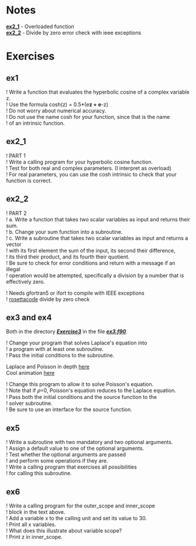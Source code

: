 # Notes

**[ex2_1](./Exercise2/Part1/ex2_1.f90)** - Overloaded function      
**[ex2_2](./Exercise2/Part2/ex2_2.f90)** - Divide by zero error check with ieee exceptions

# Exercises

## ex1

! Write a function that evaluates the hyperbolic cosine of a complex variable z.       
! Use the formula cosh(z) = 0.5*(e**z + e**-z)      
! Do not worry about numerical accuracy.      
! Do not use the name cosh for your function, since that is the name      
! of an intrinsic function.    

## ex2_1

! PART 1      
! Write a calling program for your hyperbolic cosine function.     
! Test for both real and complex parameters. (I interpret as overload)      
! For real parameters, you can use the cosh intrinsic to check that your function is correct.     

## ex2_2

! PART 2     
!   a. Write a function that takes two scalar variables as input and returns their sum.      
!   b. Change your sum function into a subroutine.    
!   c. Write a subroutine that takes two scalar variables as input and returns a vector    
!      with its first element the sum of the input, its second their difference,     
!      its third their product, and its fourth their quotient.    
!      Be sure to check for error conditions and return with a message if an illegal    
!      operation would be attempted, specifically a division by a number that is effectively zero.    

! Needs gfortran5 or ifort to compile with IEEE exceptions      
! [rosettacode](https://rosettacode.org/wiki/Detect_division_by_zero#Fortran) divide by zero check  

## ex3 and ex4

Both in the directory ***[Exercise3](./Exercise3/)*** in the file ***[ex3.f90](./Exercise3/ex3.f90)***.

! Change your program that solves Laplace's equation into    
! a program with at least one subroutine.    
! Pass the initial conditions to the subroutine.    


Laplace and Poisson in depth [here](http://faculty.otterbein.edu/DRobertson/compsci/em-stud.pdf)        
Cool animation [here](https://blog.c0nrad.io/posts/relaxation/)   

! Change this program to allow it to solve Poisson's equation.     
! Note that if 𝜌=0, Poisson's equation reduces to the Laplace equation.     
! Pass both the initial conditions and the source function to the    
! solver subroutine.    
! Be sure to use an interface for the source function.     

## ex5

! Write a subroutine with two mandatory and two optional arguments.     
! Assign a default value to one of the optional arguments.     
! Test whether the optional arguments are passed      
! and perform some operations if they are.     
! Write a calling program that exercises all possibilities    
! for calling this subroutine.    

## ex6

! Write a calling program for the outer_scope and inner_scope    
! block in the text above.     
! Add a variable x to the calling unit and set its value to 30.    
! Print all x variables.    
! What does this illustrate about variable scope?    
! Print z in inner_scope.    
